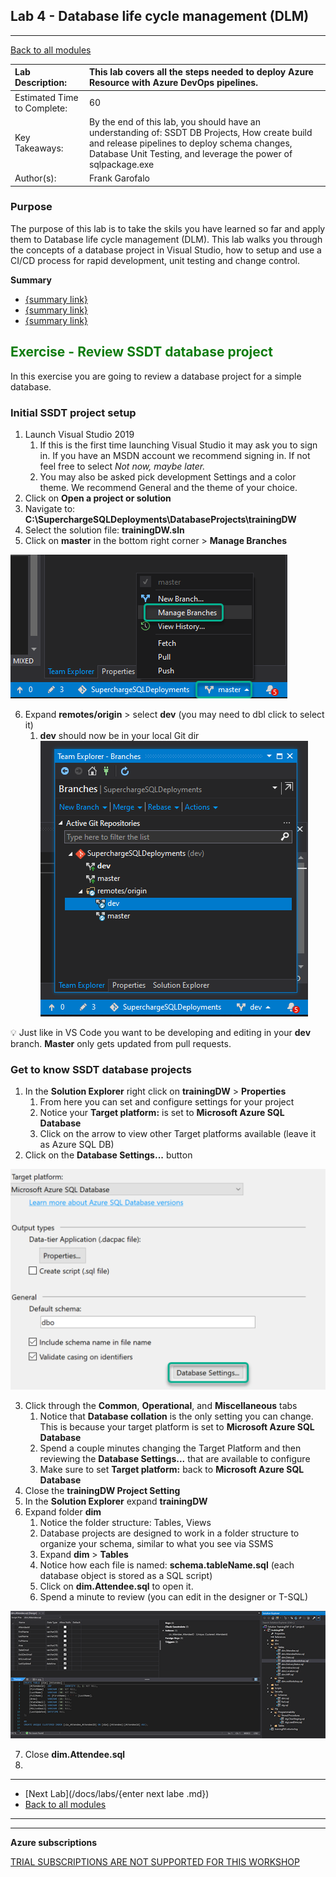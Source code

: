 ## Lab 4 - Database life cycle management (DLM)
--------------------------------

[Back to all modules](/docs/labs/README.md)

[comment]: <> (Lab header table provide values for lab)

| Lab Description:            | This lab covers all the steps needed to deploy Azure Resource with Azure DevOps pipelines.   |
| :------------               | :--------------              |
| Estimated Time to Complete: | 60                          |
| Key Takeaways:              |By the end of this lab, you should have an understanding of: SSDT DB Projects, How create build and release pipelines to deploy schema changes, Database Unit Testing, and leverage the power of sqlpackage.exe    |
| Author(s):                     | Frank Garofalo             |

[comment]: <> (Write up purpose for this lab, provide some info on the what and why) 
### Purpose

The purpose of this lab is to take the skils you have learned so far and apply them to Database life cycle management (DLM). This lab walks you through the concepts of a database project in Visual Studio, how to setup and use a CI/CD process for rapid development, unit testing and change control.  

 **Summary**
  * [{summary link}]({summerylinke})
  * [{summary link}]({summerylinke})
  * [{summary link}]({summerylinke})

[comment]: <> (Main Exercise format) 
## <div style="color: #107c10">Exercise - Review SSDT database project</div>

In this exercise you are going to review a database project for a simple database.  

### Initial SSDT project setup
 
1. Launch Visual Studio 2019
   1. If this is the first time launching Visual Studio it may ask you to sign in. If you have an MSDN account we recommend signing in. If not feel free to select *Not now, maybe later.* 
   2. You may also be asked pick development Settings and a color theme.  We recommend General and the theme of your choice. 
2. Click on **Open a project or solution**
3. Navigate to: **C:\SuperchargeSQLDeployments\DatabaseProjects\trainingDW**
4. Select the solution file: **trainingDW.sln**
5. Click on **master** in the bottom right corner > **Manage Branches**
   
![](./imgs/ssdt-master.png)

6. Expand **remotes/origin** > select **dev** (you may need to dbl click to select it)
   1. **dev** should now be in your local Git dir
![](./imgs/ssdt-dev.png)

:bulb: Just like in VS Code you want to be developing and editing in your **dev** branch.  **Master** only gets updated from pull requests.

### Get to know SSDT database projects
1. In the **Solution Explorer** right click on **trainingDW** > **Properties**
   1. From here you can set and configure settings for your project
   2. Notice your **Target platform:** is set to **Microsoft Azure SQL Database**
   3. Click on the arrow to view other Target platforms available (leave it as Azure SQL DB)
2. Click on the **Database Settings...** button

![](./imgs/ssdt-db-settings.png)
   
3. Click through the **Common**, **Operational**, and **Miscellaneous** tabs
   1. Notice that **Database collation** is the only setting you can change. This is because your target platform is set to **Microsoft Azure SQL Database**
   2. Spend a couple minutes changing the Target Platform and then reviewing the **Database Settings...** that are available to configure
   3. Make sure to set **Target platform:** back to **Microsoft Azure SQL Database**
4. Close the **trainingDW Project Setting**
5. In the **Solution Explorer** expand **trainingDW**
6. Expand folder **dim**
   1. Notice the folder structure: Tables, Views
   2. Database projects are designed to work in a folder structure to organize your schema, similar to what you see via SSMS
   3. Expand **dim** > **Tables**
   4. Notice how each file is named: **schema.tableName.sql** (each database object is stored as a SQL script)
   5. Click on **dim.Attendee.sql** to open it.
   6. Spend a minute to review (you can edit in the designer or T-SQL)

![](./imgs/ssdt-tablescript.png)

7. Close **dim.Attendee.sql**
8. 






___     
- [Next Lab](/docs/labs/{enter next labe .md})
- [Back to all modules](/docs/labs/README.md)
___
___
**Azure subscriptions**

<ins>TRIAL SUBSCRIPTIONS ARE NOT SUPPORTED FOR THIS WORKSHOP</ins>